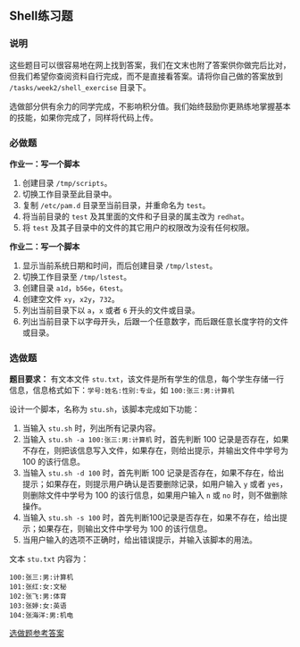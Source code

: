 ##

## Shell练习题

### 说明

这些题目可以很容易地在网上找到答案，我们在文末也附了答案供你做完后比对，但我们希望你查阅资料自行完成，而不是直接看答案。请将你自己做的答案放到 `/tasks/week2/shell_exercise` 目录下。

选做部分供有余力的同学完成，不影响积分值。我们始终鼓励你更熟练地掌握基本的技能，如果你完成了，同样将代码上传。

### 必做题

**作业一：写一个脚本**

1. 创建目录 `/tmp/scripts`。  
1. 切换工作目录至此目录中。
1. 复制 `/etc/pam.d` 目录至当前目录，并重命名为 `test`。
1. 将当前目录的 `test` 及其里面的文件和子目录的属主改为 `redhat`。
1. 将 `test` 及其子目录中的文件的其它用户的权限改为没有任何权限。

**作业二：写一个脚本**

1. 显示当前系统日期和时间，而后创建目录 `/tmp/lstest`。  
1. 切换工作目录至 `/tmp/lstest`。
1. 创建目录 `a1d`，`b56e`，`6test`。
1. 创建空文件 `xy`，`x2y`，`732`。
1. 列出当前目录下以 `a`，`x` 或者 `6` 开头的文件或目录。
1. 列出当前目录下以字母开头，后跟一个任意数字，而后跟任意长度字符的文件或目录。

### 选做题

**题目要求：** 有文本文件 `stu.txt`，该文件是所有学生的信息，每个学生存储一行信息，信息格式如下：`学号:姓名:性别:专业`，如 `100:张三:男:计算机`

设计一个脚本，名称为 `stu.sh`，该脚本完成如下功能：

1. 当输入 `stu.sh` 时，列出所有记录内容。
2. 当输入 `stu.sh -a 100:张三:男:计算机` 时，首先判断 100 记录是否存在，如果不存在，则把该信息写入文件，如果存在，则给出提示，并输出文件中学号为 100 的该行信息。
3. 当输入 `stu.sh -d 100` 时，首先判断 100 记录是否存在，如果不存在，给出提示；如果存在，则提示用户确认是否要删除记录，如用户输入 `y` 或者 `yes`，则删除文件中学号为 100 的该行信息，如果用户输入 `n` 或 `no` 时，则不做删除操作。
1. 当输入 `stu.sh -s 100` 时，首先判断100记录是否存在，如果不存在，给出提示；如果存在，则输出文件中学号为 100 的该行信息。
1. 当用户输入的选项不正确时，给出错误提示，并输入该脚本的用法。

文本 `stu.txt` 内容为：

```
100:张三:男:计算机
101:张红:女:文秘
102:张飞:男:体育
103:张婷:女:英语
104:张海洋:男:机电
```

[选做题参考答案](http://zfy421.iteye.com/blog/1972003)  
